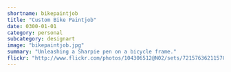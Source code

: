 ```yaml
---
shortname: bikepaintjob
title: "Custom Bike Paintjob"
date: 0300-01-01
category: personal
subcategory: designart
image: "bikepaintjob.jpg"
summary: "Unleashing a Sharpie pen on a bicycle frame."
flickr: "http://www.flickr.com/photos/104306512@N02/sets/72157636211570624/"
---
```


